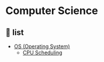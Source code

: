 # Computer Science

## 📢 list
- [OS (Operating System)](./OS/)
  - [CPU Scheduling](./OS/CPU%20Scheduling.md)